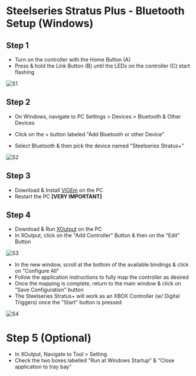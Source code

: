 # Steelseries Stratus Plus - Bluetooth Setup (Windows)

## Step 1

- Turn on the controller with the Home Button (A)
- Press & hold the Link Button (B) until the LEDs on the controller (C) start flashing

![S1](https://user-images.githubusercontent.com/67967964/192289417-9c162b92-739e-4dc6-98a6-79f80450e9e1.jpg)

## Step 2

- On Windows, navigate to PC Settings > Devices > Bluetooth & Other Devices

- Click on the + button labeled "Add Bluetooth or other Device" 
- Select Bluetooth & then pick the device named "Steelseries Stratus+"

![S2](https://user-images.githubusercontent.com/67967964/192275095-21c182dd-8ef5-4a5d-b059-810e91018831.jpg)

## Step 3

- Download & Install [ViGEm](https://github.com/ViGEm/ViGEmBus/releases) on the PC
- Restart the PC **[VERY IMPORTANT]**

## Step 4

- Download & Run [XOutput](https://github.com/csutorasa/XOutput/releases) on the PC
- In XOutput, click on the "Add Controller" Button & then on the "Edit" Button

![S3](https://user-images.githubusercontent.com/67967964/192280538-4b1e114c-cc8d-4627-b295-72a8bf5a3ec4.jpg)

- In the new window, scroll at the bottom of the available bindings & click on "Configure All"
- Follow the application instructions to fully map the controller as desired
- Once the mapping is complete, return to the main window & click on "Save Configuration" button
- The Steelseries Stratus+ will work as an XBOX Controller (w/ Digital Triggers) once the "Start" button is pressed

![S4](https://user-images.githubusercontent.com/67967964/192293913-7ac29ed2-eeee-4e07-b04c-de62d4047486.jpg)

# Step 5 (Optional)

- In XOutput, Navigate to Tool > Setting
- Check the two boxes labelled "Run at Windows Startup" & "Close application to tray bay"
